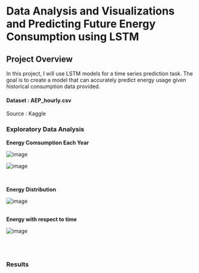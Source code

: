 # Data Analysis and Visualizations and Predicting Future Energy Consumption using LSTM

## Project Overview
In this project, I will use LSTM models for a time series prediction task. The goal is to create a model that can accurately predict energy usage given historical consumption data provided.

#### Dataset : AEP_hourly.csv
Source : Kaggle

### Exploratory Data Analysis




**Energy Comsumption Each Year** 


![image](https://user-images.githubusercontent.com/72246104/212737043-17b3f683-c2b4-4446-8bc0-5405e7b2f0ce.png)

![image](https://user-images.githubusercontent.com/72246104/212737287-a5197089-8ac2-42e3-9c5f-e98a8b7be0bd.png)


<br/>


**Energy Distribution**


![image](https://user-images.githubusercontent.com/72246104/212737535-cf6aa3f6-01ed-4c21-b273-7d741e06c040.png)
<br/>
<br/>

**Energy with respect to time**

![image](https://user-images.githubusercontent.com/72246104/212737991-a7d48165-e982-4daf-b3c6-7fecc94450c1.png)

<br/>
<br/>

### Results




